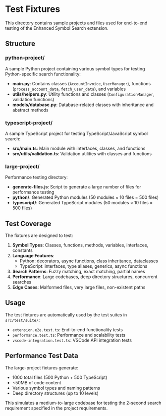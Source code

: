 # Test Fixtures

This directory contains sample projects and files used for end-to-end testing of the Enhanced Symbol Search extension.

## Structure

### python-project/
A sample Python project containing various symbol types for testing Python-specific search functionality:

- **main.py**: Contains classes (`AccountInvoice`, `UserManager`), functions (`process_account_data`, `fetch_user_data`), and variables
- **utils/helpers.py**: Utility functions and classes (`ConfigurationManager`, validation functions)
- **models/database.py**: Database-related classes with inheritance and abstract methods

### typescript-project/
A sample TypeScript project for testing TypeScript/JavaScript symbol search:

- **src/main.ts**: Main module with interfaces, classes, and functions
- **src/utils/validation.ts**: Validation utilities with classes and functions

### large-project/
Performance testing directory:

- **generate-files.js**: Script to generate a large number of files for performance testing
- **python/**: Generated Python modules (50 modules × 10 files = 500 files)
- **typescript/**: Generated TypeScript modules (50 modules × 10 files = 500 files)

## Test Coverage

The fixtures are designed to test:

1. **Symbol Types**: Classes, functions, methods, variables, interfaces, constants
2. **Language Features**: 
   - Python: decorators, async functions, class inheritance, dataclasses
   - TypeScript: interfaces, type aliases, generics, async functions
3. **Search Patterns**: Fuzzy matching, exact matching, partial names
4. **Performance**: Large codebases, deep directory structures, concurrent searches
5. **Edge Cases**: Malformed files, very large files, non-existent paths

## Usage

The test fixtures are automatically used by the test suites in `src/test/suite/`:

- `extension.e2e.test.ts`: End-to-end functionality tests
- `performance.test.ts`: Performance and scalability tests  
- `vscode-integration.test.ts`: VSCode API integration tests

## Performance Test Data

The large-project fixtures generate:
- 1000 total files (500 Python + 500 TypeScript)
- ~50MB of code content
- Various symbol types and naming patterns
- Deep directory structures (up to 10 levels)

This simulates a medium-to-large codebase for testing the 2-second search requirement specified in the project requirements.